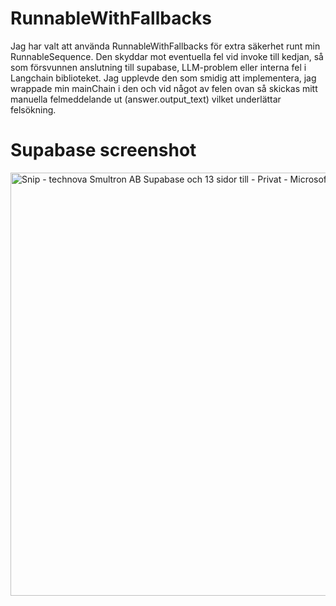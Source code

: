 # RunnableWithFallbacks
Jag har valt att använda RunnableWithFallbacks för extra säkerhet runt min RunnableSequence. Den skyddar mot eventuella fel vid invoke till kedjan, så som försvunnen anslutning till supabase, LLM-problem eller interna fel i Langchain biblioteket. Jag upplevde den som smidig att implementera, jag wrappade min mainChain i den och vid något av felen ovan så skickas mitt manuella felmeddelande ut (answer.output_text) vilket underlättar felsökning.

# Supabase screenshot
<img width="1902" height="677" alt="Snip - technova Smultron AB Supabase och 13 sidor till - Privat - Microsoft Edg" src="https://github.com/user-attachments/assets/77091994-6223-4bdd-8625-8eab5c075dbe" />
